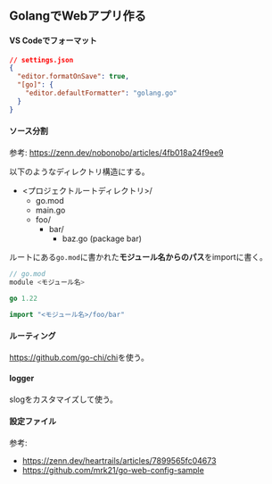 GolangでWebアプリ作る
--------------------------

#### VS Codeでフォーマット

```json
// settings.json
{
  "editor.formatOnSave": true,
  "[go]": {
    "editor.defaultFormatter": "golang.go"
  }
}
```

#### ソース分割

参考: <https://zenn.dev/nobonobo/articles/4fb018a24f9ee9>

以下のようなディレクトリ構造にする。

- <プロジェクトルートディレクトリ>/
  - go.mod
  - main.go
  - foo/
    - bar/
      - baz.go (package bar)

ルートにある`go.mod`に書かれた**モジュール名からのパス**をimportに書く。

```go
// go.mod
module <モジュール名>

go 1.22
```

```go
import "<モジュール名>/foo/bar"
```


#### ルーティング

<https://github.com/go-chi/chi>を使う。


#### logger

slogをカスタマイズして使う。


#### 設定ファイル

参考:
- <https://zenn.dev/heartrails/articles/7899565fc04673>
- <https://github.com/mrk21/go-web-config-sample>
